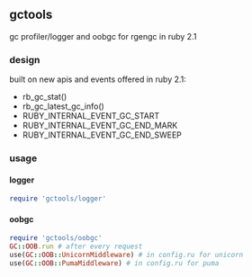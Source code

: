 ## gctools

gc profiler/logger and oobgc for rgengc in ruby 2.1

### design

built on new apis and events offered in ruby 2.1:

  * rb_gc_stat()
  * rb_gc_latest_gc_info()
  * RUBY_INTERNAL_EVENT_GC_START
  * RUBY_INTERNAL_EVENT_GC_END_MARK
  * RUBY_INTERNAL_EVENT_GC_END_SWEEP

### usage

#### logger

``` ruby
require 'gctools/logger'
```

#### oobgc

``` ruby
require 'gctools/oobgc'
GC::OOB.run # after every request
use(GC::OOB::UnicornMiddleware) # in config.ru for unicorn
use(GC::OOB::PumaMiddleware) # in config.ru for puma
```
